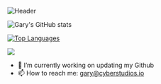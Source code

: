 ![Header](https://cdn.arstechnica.net/wp-content/uploads/2021/08/getty-app-store-800x533.jpg)

![Gary's GitHub stats](https://github-readme-stats.vercel.app/api?username=garymansted&show_icons=true&theme=tokyonight)

[![Top Languages](https://github-readme-stats.vercel.app/api/top-langs/?username=garymansted&layout=compact&theme=tokyonight)](https://github.com/garymansted/github-readme-stats)

![](https://img.shields.io/badge/<Code>-<Swift>-informational?style=flat&logo=data:image/svg%2bxml;base64,<BASE64_DATA>)

- 🔭 I’m currently working on updating my Github
- 📫 How to reach me: gary@cyberstudios.io


<!--
**garymansted/garymansted** is a ✨ _special_ ✨ repository because its `README.md` (this file) appears on your GitHub profile.

Here are some ideas to get you started:

- 🔭 I’m currently working on ...
- 🌱 I’m currently learning ...
- 👯 I’m looking to collaborate on ...
- 🤔 I’m looking for help with ...
- 💬 Ask me about ...
- 📫 How to reach me: ...
- 😄 Pronouns: ...
- ⚡ Fun fact: ...
-->
